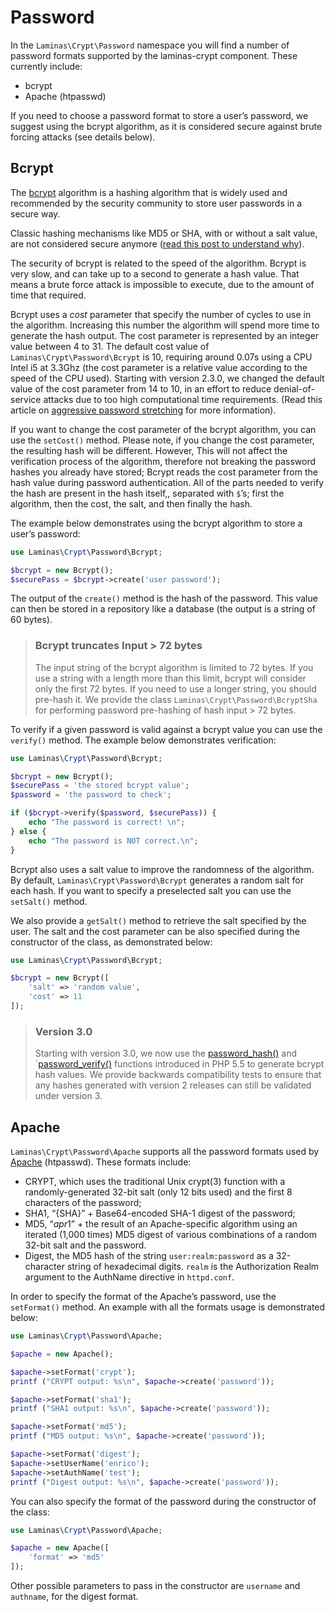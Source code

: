 # Password

In the `Laminas\Crypt\Password` namespace you will find a number of password
formats supported by the laminas-crypt component. These currently include:

- bcrypt
- Apache (htpasswd)

If you need to choose a password format to store a user’s password, we suggest
using the bcrypt algorithm, as it is considered secure against brute forcing
attacks (see details below).

## Bcrypt

The [bcrypt](http://en.wikipedia.org/wiki/Bcrypt) algorithm is a hashing algorithm
that is widely used and recommended by the security community to store user
passwords in a secure way.

Classic hashing mechanisms like MD5 or SHA, with or without a salt value, are
not considered secure anymore ([read this post to understand
why](http://codahale.com/how-to-safely-store-a-password/)).

The security of bcrypt is related to the speed of the algorithm. Bcrypt is very
slow, and can take up to a second to generate a hash value. That means a brute
force attack is impossible to execute, due to the amount of time that required.

Bcrypt uses a *cost* parameter that specify the number of cycles to use in the
algorithm. Increasing this number the algorithm will spend more time to generate
the hash output. The cost parameter is represented by an integer value between 4
to 31. The default cost value of `Laminas\Crypt\Password\Bcrypt` is 10, requiring
around 0.07s using a CPU Intel i5 at 3.3Ghz (the cost parameter is a relative
value according to the speed of the CPU used). Starting with version 2.3.0, we
changed the default value of the cost parameter from 14 to 10, in an effort to
reduce denial-of-service attacks due to too high computational time
requirements. (Read this article on [aggressive password stretching](http://timoh6.github.io/2013/11/26/Aggressive-password-stretching.html)
for more information).

If you want to change the cost parameter of the bcrypt algorithm, you can use
the `setCost()` method. Please note, if you change the cost parameter, the
resulting hash will be different. However, This will not affect the verification
process of the algorithm, therefore not breaking the password hashes you already
have stored; Bcrypt reads the cost parameter from the hash value during password
authentication. All of the parts needed to verify the hash are present in the
hash itself,, separated with `$`’s; first the algorithm, then the cost, the
salt, and then finally the hash.

The example below demonstrates using the bcrypt algorithm to store a user’s password:

```php
use Laminas\Crypt\Password\Bcrypt;

$bcrypt = new Bcrypt();
$securePass = $bcrypt->create('user password');
```

The output of the `create()` method is the hash of the password. This value can
then be stored in a repository like a database (the output is a string of 60
bytes).

> ### Bcrypt truncates Input > 72 bytes
>
> The input string of the bcrypt algorithm is limited to 72 bytes. If you use a
> string with a length more than this limit, bcrypt will consider only the first
> 72 bytes. If you need to use a longer string, you should pre-hash it.
> We provide the class `Laminas\Crypt\Password\BcryptSha` for performing
> password pre-hashing of hash input &gt; 72 bytes.

To verify if a given password is valid against a bcrypt value you can use the
`verify()` method. The example below demonstrates verification:

```php
use Laminas\Crypt\Password\Bcrypt;

$bcrypt = new Bcrypt();
$securePass = 'the stored bcrypt value';
$password = 'the password to check';

if ($bcrypt->verify($password, $securePass)) {
    echo "The password is correct! \n";
} else {
    echo "The password is NOT correct.\n";
}
```

Bcrypt also uses a salt value to improve the randomness of the algorithm.
By default, `Laminas\Crypt\Password\Bcrypt` generates a random salt for
each hash. If you want to specify a preselected salt you can use the `setSalt()`
method.

We also provide a `getSalt()` method to retrieve the salt specified by the user.
The salt and the cost parameter can be also specified during the constructor of
the class, as demonstrated below:

```php
use Laminas\Crypt\Password\Bcrypt;

$bcrypt = new Bcrypt([
    'salt' => 'random value',
    'cost' => 11
]);
```

> ### Version 3.0
>
> Starting with version 3.0, we now use the [password_hash()](http://php.net/password_hash)
> and `[password_verify()](http://php.net/password_verify) functions introduced
> in PHP 5.5 to generate bcrypt hash values. We provide backwards
> compatibility tests to ensure that any hashes generated with version 2
> releases can still be validated under version 3.

## Apache

`Laminas\Crypt\Password\Apache` supports all the password formats used by
[Apache](http://httpd.apache.org/docs/2.2/misc/password_encryptions.html)
(htpasswd). These formats include:

- CRYPT, which uses the traditional Unix crypt(3) function with a
  randomly-generated 32-bit salt (only 12 bits used) and the first 8 characters
  of the password;
- SHA1, “{SHA}” + Base64-encoded SHA-1 digest of the password;
- MD5, “$apr1$” + the result of an Apache-specific algorithm using an iterated
  (1,000 times) MD5 digest of various combinations of a random 32-bit salt and
  the password.
- Digest, the MD5 hash of the string `user:realm:password` as a 32-character
  string of hexadecimal digits. `realm` is the Authorization Realm argument to
  the AuthName directive in `httpd.conf`.

In order to specify the format of the Apache’s password, use the `setFormat()`
method. An example with all the formats usage is demonstrated below:

```php
use Laminas\Crypt\Password\Apache;

$apache = new Apache();

$apache->setFormat('crypt');
printf ("CRYPT output: %s\n", $apache->create('password'));

$apache->setFormat('sha1');
printf ("SHA1 output: %s\n", $apache->create('password'));

$apache->setFormat('md5');
printf ("MD5 output: %s\n", $apache->create('password'));

$apache->setFormat('digest');
$apache->setUserName('enrico');
$apache->setAuthName('test');
printf ("Digest output: %s\n", $apache->create('password'));
```

You can also specify the format of the password during the constructor of the class:

```php
use Laminas\Crypt\Password\Apache;

$apache = new Apache([
    'format' => 'md5'
]);
```

Other possible parameters to pass in the constructor are `username` and `authname`,
for the digest format.
